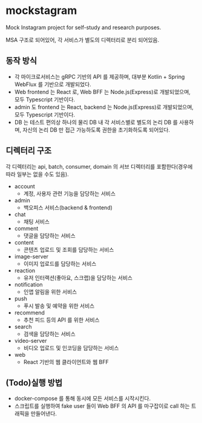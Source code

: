 # mockstagram

Mock Instagram project for self-study and research purposes.

MSA 구조로 되어있어, 각 서비스가 별도의 디렉터리로 분리 되어있음.

## 동작 방식
* 각 마이크로서비스는 gRPC 기반의 API 를 제공하며, 대부분 Kotlin + Spring WebFlux 를 기반으로 개발되었다.
* Web frontend 는 React 로, Web BFF 는 Node.js(Express)로 개발되었으며, 모두 Typescript 기반이다.
* admin 도 frontend 는 React, backend 는 Node.js(Express)로 개발되었으며, 모두 Typescript 기반이다.
* DB 는 테스트 편의상 하나의 물리 DB 내 각 서비스별로 별도의 논리 DB 를 사용하며, 자신의 논리 DB 만 접근 가능하도록 권한을 초기화하도록 되어있다.

## 디렉터리 구조

각 디렉터리는 api, batch, consumer, domain 의 서브 디렉터리를 포함한다(경우에 따라 일부는 없을 수도 있음).

* account
  * 계정, 사용자 관련 기능을 담당하는 서비스
* admin
  * 백오피스 서비스(backend & frontend)
* chat
  * 채팅 서비스
* comment
  * 댓글을 담당하는 서비스
* content
  * 콘텐츠 업로드 및 조회를 담당하는 서비스
* image-server
  * 이미지 업로드를 담당하는 서비스
* reaction
  * 유저 인터랙션(좋아요, 스크랩)을 담당하는 서비스
* notification
  * 인앱 알림을 위한 서비스
* push
  * 푸시 발송 및 예약을 위한 서비스
* recommend
  * 추천 피드 등의 API 를 위한 서비스
* search
  * 검색을 담당하는 서비스
* video-server
  * 비디오 업로드 및 인코딩을 담당하는 서비스
* web
  * React 기반의 웹 클라이언트와 웹 BFF

## (Todo)실행 방법

* docker-compose 를 통해 동시에 모든 서비스를 시작시킨다.
* 스크립트를 실행하여 fake user 들이 Web BFF 의 API 를 마구잡이로 call 하는 트래픽을 만들어낸다.